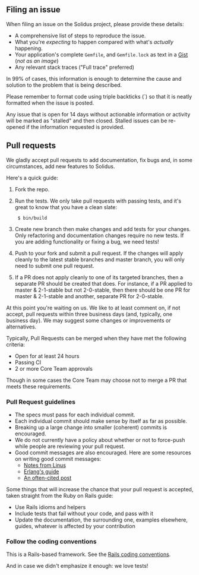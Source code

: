 ## Filing an issue

When filing an issue on the Solidus project, please provide these details:

* A comprehensive list of steps to reproduce the issue.
* What you're *expecting* to happen compared with what's *actually* happening.
* Your application's complete `Gemfile`, and `Gemfile.lock` as text in a [Gist](https://gist.github.com) (*not as an image*)
* Any relevant stack traces ("Full trace" preferred)

In 99% of cases, this information is enough to determine the cause and solution
to the problem that is being described.

Please remember to format code using triple backticks (\`) so that it is neatly
formatted when the issue is posted.

Any issue that is open for 14 days without actionable information or activity
will be marked as "stalled" and then closed. Stalled issues can be re-opened if
the information requested is provided.

## Pull requests

We gladly accept pull requests to add documentation, fix bugs and, in some circumstances,
add new features to Solidus.

Here's a quick guide:

1. Fork the repo.

2. Run the tests. We only take pull requests with passing tests, and it's great
to know that you have a clean slate:

        $ bin/build

3. Create new branch then make changes and add tests for your changes. Only
refactoring and documentation changes require no new tests. If you are adding
functionality or fixing a bug, we need tests!

4. Push to your fork and submit a pull request. If the changes will apply cleanly
to the latest stable branches and master branch, you will only need to submit one
pull request.

5. If a PR does not apply cleanly to one of its targeted branches, then a separate
PR should be created that does. For instance, if a PR applied to master & 2-1-stable but not 2-0-stable, then there should be one PR for master & 2-1-stable and another, separate PR for 2-0-stable.

At this point you're waiting on us. We like to at least comment on, if not
accept, pull requests within three business days (and, typically, one business
day). We may suggest some changes or improvements or alternatives.

Typically, Pull Requests can be merged when they have met the following criteria:

- Open for at least 24 hours
- Passing CI
- 2 or more Core Team approvals

Though in some cases the Core Team may choose not to merge a PR that meets these requirements.

### Pull Request guidelines

* The specs must pass for each individual commit.
* Each individual commit should make sense by itself as far as possible.
* Breaking up a large change into smaller (coherent) commits is encouraged.
* We do not currently have a policy about whether or not to force-push while
people are reviewing your pull request.
* Good commit messages are also encouraged. Here are some resources on writing
good commit messages:
  * [Notes from Linus](https://github.com/torvalds/subsurface/commit/b6590150d68df528efd40c889ba6eea476b39873)
  * [Erlang's guide](https://github.com/erlang/otp/wiki/Writing-good-commit-messages)
  * [An often-cited post](http://tbaggery.com/2008/04/19/a-note-about-git-commit-messages.html)

Some things that will increase the chance that your pull request is accepted,
taken straight from the Ruby on Rails guide:

* Use Rails idioms and helpers
* Include tests that fail without your code, and pass with it
* Update the documentation, the surrounding one, examples elsewhere, guides,
  whatever is affected by your contribution

### Follow the coding conventions

This is a Rails-based framework.  See the [Rails coding conventions](http://guides.rubyonrails.org/contributing_to_ruby_on_rails.html#follow-the-coding-conventions).

And in case we didn't emphasize it enough: we love tests!
